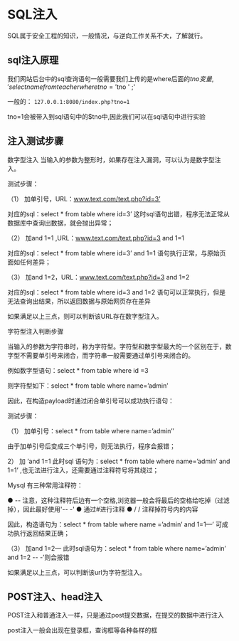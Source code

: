 #  SQL注入

SQL属于安全工程的知识，一般情况，与逆向工作关系不大，了解就行。

## sql注入原理

我们网站后台中的sql查询语句一般需要我们上传的是where后面的$tno变量,
'select name from teacher where tno='$tno ' ;'

一般的： `127.0.0.1:8080/index.php?tno=1`

tno=1会被带入到sql语句中的$tno中,因此我们可以在sql语句中进行实验

## 注入测试步骤
数字型注入
当输入的参数为整形时，如果存在注入漏洞，可以认为是数字型注入。

测试步骤：

（1） 加单引号，URL：www.text.com/text.php?id=3’

对应的sql：select * from table where id=3’ 这时sql语句出错，程序无法正常从数据库中查询出数据，就会抛出异常；

（2） 加and 1=1 ,URL：www.text.com/text.php?id=3 and 1=1

对应的sql：select * from table where id=3’ and 1=1 语句执行正常，与原始页面如任何差异；

（3） 加and 1=2，URL：www.text.com/text.php?id=3 and 1=2

对应的sql：select * from table where id=3 and 1=2 语句可以正常执行，但是无法查询出结果，所以返回数据与原始网页存在差异

如果满足以上三点，则可以判断该URL存在数字型注入。

字符型注入判断步骤

当输入的参数为字符串时，称为字符型。字符型和数字型最大的一个区别在于，数字型不需要单引号来闭合，而字符串一般需要通过单引号来闭合的。

例如数字型语句：select * from table where id =3

则字符型如下：select * from table where name=’admin’

因此，在构造payload时通过闭合单引号可以成功执行语句：

测试步骤：

（1） 加单引号：select * from table where name=’admin’’

由于加单引号后变成三个单引号，则无法执行，程序会报错；

2） 加 ’and 1=1 此时sql 语句为：select * from table where name=’admin’ and 1=1’ ,也无法进行注入，还需要通过注释符号将其绕过；

Mysql 有三种常用注释符：

● -- 注意，这种注释符后边有一个空格,浏览器一般会将最后的空格给吃掉（过滤掉），因此最好使用'-- -'
● 通过#进行注释
● / / 注释掉符号内的内容

因此，构造语句为：select * from table where name =’admin’ and 1=1—’ 可成功执行返回结果正确；

（3） 加and 1=2— 此时sql语句为：select * from table where name=’admin’ and 1=2 -- -’则会报错

如果满足以上三点，可以判断该url为字符型注入。

## POST注入、head注入

POST注入和普通注入一样，只是通过post提交数据，在提交的数据中进行注入

post注入一般会出现在登录框，查询框等各种各样的框
 
